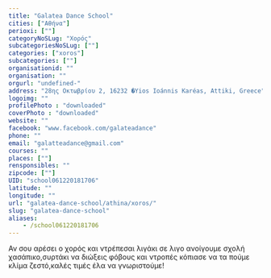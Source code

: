 ```yaml
---
title: "Galatea Dance School"
cities: ["Αθήνα"]
perioxi: [""]
categoryNoSLug: "Χορός"
subcategoriesNoSLug: [""]
categories: ["xoros"]
subcategories: [""]
organisationid: ""
organisation: ""
orgurl: "undefined-"
address: "28ης Οκτωβρίου 2, 16232 �Yios Ioánnis Karéas, Attiki, Greece"
logoimg: ""
profilePhoto : "downloaded"
coverPhoto : "downloaded"
website: ""
facebook: "www.facebook.com/galateadance"
phone: ""
email: "galatteadance@gmail.com"
courses: ""
places: [""]
rensponsibles: ""
zipcode: [""]
UID: "school061220181706"
latitude: ""
longitude: ""
url: "galatea-dance-school/athina/xoros/"
slug: "galatea-dance-school"
aliases:
    - /school061220181706
---
```





Αν σου αρέσει ο χορός και ντρέπεσαι λιγάκι σε λιγο ανοίγουμε σχολή χασάπικο,συρτάκι να διώξεις φόβους και ντροπές κόπιασε να τα πούμε κλίμα ζεστό,καλές τιμές έλα να γνωριστούμε!